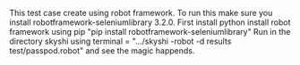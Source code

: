 This test case create using robot framework.
To run this make sure you install robotframework-seleniumlibrary 3.2.0.
First install python 
install robot framework using pip "pip install robotframework-seleniumlibrary"
Run in the directory skyshi using terminal = ".../skyshi -robot -d results test/passpod.robot" and see the magic happends.
